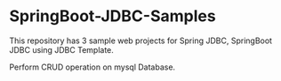 # SpringBoot-JDBC-Samples


This repository has 3 sample web projects for Spring JDBC, SpringBoot JDBC using JDBC Template.

Perform CRUD operation on mysql Database.
